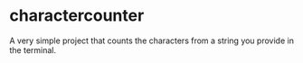 # charactercounter
A very simple project that counts the characters from a string you provide in the terminal.
